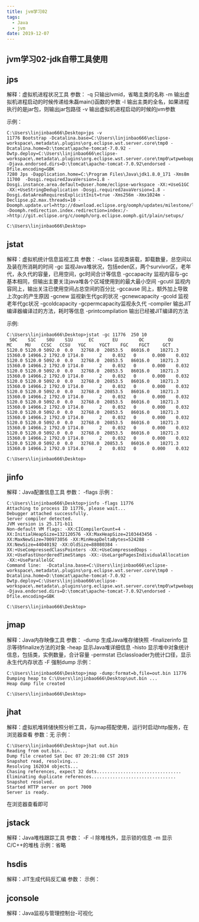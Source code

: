 ```yaml
---
title: jvm学习02
tags:
  - Java
  - jvm
date: 2019-12-07
---
```


## jvm学习02-jdk自带工具使用

## jps

解释：虚拟机进程状况工具 参数： -q 只输出lvmid，省略主类的名称 -m 输出虚拟机进程启动的时候传递给朱磊main\(\)函数的参数 -l 输出主类的全名，如果进程执行的是jar包，则输出jar包路径 -v 输出虚拟机进程启动的时候的jvm参数

示例：

```text
C:\Users\linjinbao666\Desktop>jps -v
11776 Bootstrap -Dcatalina.base=C:\Users\linjinbao666\eclipse-workspace\.metadata\.plugins\org.eclipse.wst.server.core\tmp0 -Dcatalina.home=D:\tomcat\apache-tomcat-7.0.92 -Dwtp.deploy=C:\Users\linjinbao666\eclipse-workspace\.metadata\.plugins\org.eclipse.wst.server.core\tmp0\wtpwebapps -Djava.endorsed.dirs=D:\tomcat\apache-tomcat-7.0.92\endorsed -Dfile.encoding=GBK
7280 Jps -Dapplication.home=C:\Program Files\Java\jdk1.8.0_171 -Xms8m
11700  -Dosgi.requiredJavaVersion=1.8 -Dosgi.instance.area.default=@user.home/eclipse-workspace -XX:+UseG1GC -XX:+UseStringDeduplication -Dosgi.requiredJavaVersion=1.8 -Dosgi.dataAreaRequiresExplicitInit=true -Xms256m -Xmx1024m -Declipse.p2.max.threads=10 -Doomph.update.url=http://download.eclipse.org/oomph/updates/milestone/latest -Doomph.redirection.index.redirection=index:/->http://git.eclipse.org/c/oomph/org.eclipse.oomph.git/plain/setups/

C:\Users\linjinbao666\Desktop>
```

## jstat

解释：虚拟机统计信息监视工具 参数： -class 监视类装载，卸载数量，总空间以及装在所消耗的时间 -gc 监视Java堆状况，包括eden区，两个survivor区，老年代，永久代的容量，已用空间，gc时间合计等信息 -gccapacity 监视内容与-gc基本相同，但输出主要关注java堆各个区域使用到的最大最小空间 -gcutil 监视内容同上，输出关注已使用空间占总空间的百分比 -gccause 同上，额外加上导致上次gc的产生原因 -gcnew 监视新生代gc的状况 -gcnewcapacity -gcold 监视老年代gc状况 -gcoldcapacity -gcpermcapacity监视永久代 -compiler 输出JIT编译器编译过的方法，耗时等信息 -printcompilation 输出已经被JIT编译的方法

示例:

```text
C:\Users\linjinbao666\Desktop>jstat -gc 11776  250 10
 S0C    S1C    S0U    S1U      EC       EU        OC         OU       MC     MU    CCSC   CCSU   YGC     YGCT    FGC    FGCT     GCT
5120.0 5120.0 5092.0  0.0   32768.0  20853.5   86016.0    10271.3   15360.0 14966.2 1792.0 1714.0      2    0.032   0      0.000    0.032
5120.0 5120.0 5092.0  0.0   32768.0  20853.5   86016.0    10271.3   15360.0 14966.2 1792.0 1714.0      2    0.032   0      0.000    0.032
5120.0 5120.0 5092.0  0.0   32768.0  20853.5   86016.0    10271.3   15360.0 14966.2 1792.0 1714.0      2    0.032   0      0.000    0.032
5120.0 5120.0 5092.0  0.0   32768.0  20853.5   86016.0    10271.3   15360.0 14966.2 1792.0 1714.0      2    0.032   0      0.000    0.032
5120.0 5120.0 5092.0  0.0   32768.0  20853.5   86016.0    10271.3   15360.0 14966.2 1792.0 1714.0      2    0.032   0      0.000    0.032
5120.0 5120.0 5092.0  0.0   32768.0  20853.5   86016.0    10271.3   15360.0 14966.2 1792.0 1714.0      2    0.032   0      0.000    0.032
5120.0 5120.0 5092.0  0.0   32768.0  20853.5   86016.0    10271.3   15360.0 14966.2 1792.0 1714.0      2    0.032   0      0.000    0.032
5120.0 5120.0 5092.0  0.0   32768.0  20853.5   86016.0    10271.3   15360.0 14966.2 1792.0 1714.0      2    0.032   0      0.000    0.032
5120.0 5120.0 5092.0  0.0   32768.0  20853.5   86016.0    10271.3   15360.0 14966.2 1792.0 1714.0      2    0.032   0      0.000    0.032
5120.0 5120.0 5092.0  0.0   32768.0  20853.5   86016.0    10271.3   15360.0 14966.2 1792.0 1714.0      2    0.032   0      0.000    0.032

C:\Users\linjinbao666\Desktop>
```

## jinfo

解释：Java配置信息工具 参数： -flags 示例：

```text
C:\Users\linjinbao666\Desktop>jinfo -flags 11776
Attaching to process ID 11776, please wait...
Debugger attached successfully.
Server compiler detected.
JVM version is 25.171-b11
Non-default VM flags: -XX:CICompilerCount=4 -XX:InitialHeapSize=132120576 -XX:MaxHeapSize=2103443456 -XX:MaxNewSize=700973056 -XX:MinHeapDeltaBytes=524288 -XX:NewSize=44040192 -XX:OldSize=88080384 -XX:+UseCompressedClassPointers -XX:+UseCompressedOops -XX:+UseFastUnorderedTimeStamps -XX:-UseLargePagesIndividualAllocation -XX:+UseParallelGC
Command line:  -Dcatalina.base=C:\Users\linjinbao666\eclipse-workspace\.metadata\.plugins\org.eclipse.wst.server.core\tmp0 -Dcatalina.home=D:\tomcat\apache-tomcat-7.0.92 -Dwtp.deploy=C:\Users\linjinbao666\eclipse-workspace\.metadata\.plugins\org.eclipse.wst.server.core\tmp0\wtpwebapps -Djava.endorsed.dirs=D:\tomcat\apache-tomcat-7.0.92\endorsed -Dfile.encoding=GBK

C:\Users\linjinbao666\Desktop>
```

## jmap

解释：Java内存映像工具 参数： -dump 生成Java堆存储快照 -finalizerinfo 显示等待finalize方法的对象 -heap 显示Java堆详细信息 -histo 显示堆中对象统计信息，包括类，实例数量，合计容量 -permstat 已classloader为统计口径，显示永生代内存状态 -F 强制dump 示例：

```text
C:\Users\linjinbao666\Desktop>jmap -dump:format=b,file=out.bin 11776
Dumping heap to C:\Users\linjinbao666\Desktop\out.bin ...
Heap dump file created

C:\Users\linjinbao666\Desktop>
```

## jhat

解释：虚拟机堆转储快照分析工具，与jmap搭配使用，运行时启动http服务，在浏览器查看 参数：无 示例：

```text
C:\Users\linjinbao666\Desktop>jhat out.bin
Reading from out.bin...
Dump file created Sat Dec 07 20:21:08 CST 2019
Snapshot read, resolving...
Resolving 162034 objects...
Chasing references, expect 32 dots................................
Eliminating duplicate references................................
Snapshot resolved.
Started HTTP server on port 7000
Server is ready.
```

在浏览器查看即可

## jstack

解释：Java堆栈跟踪工具 参数： -F -l 除堆栈外，显示锁的信息 -m 显示C/C++的堆栈 示例：省略

## hsdis

解释：JIT生成代码反汇编 参数： 示例：

## jconsole

解释：Java监视与管理控制台-可视化
